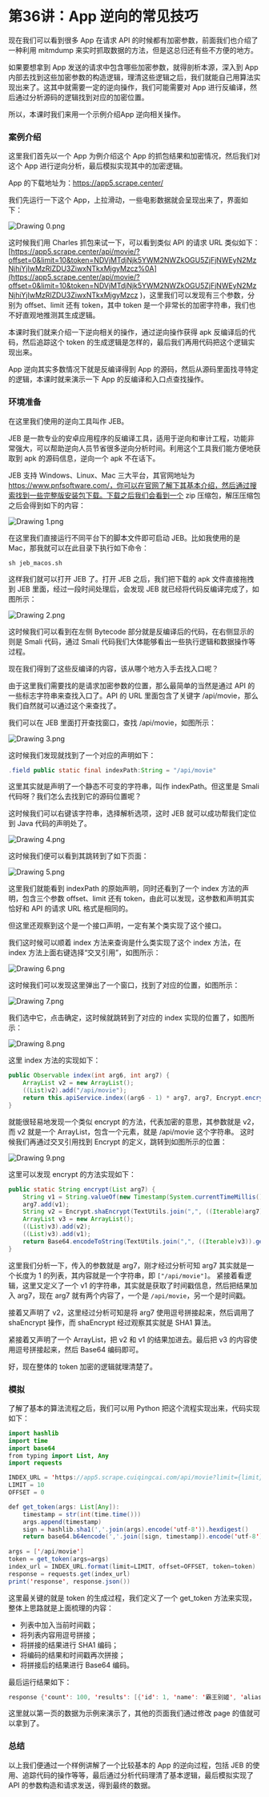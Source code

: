 # 第36讲：App 逆向的常见技巧

现在我们可以看到很多 App 在请求 API 的时候都有加密参数，前面我们也介绍了一种利用 mitmdump 来实时抓取数据的方法，但是这总归还有些不方便的地方。

如果要想拿到 App 发送的请求中包含哪些加密参数，就得剖析本源，深入到 App 内部去找到这些加密参数的构造逻辑，理清这些逻辑之后，我们就能自己用算法实现出来了。这其中就需要一定的逆向操作，我们可能需要对 App 进行反编译，然后通过分析源码的逻辑找到对应的加密位置。

所以，本课时我们来用一个示例介绍App 逆向相关操作。

### 案例介绍

这里我们首先以一个 App 为例介绍这个 App 的抓包结果和加密情况，然后我们对这个 App 进行逆向分析，最后模拟实现其中的加密逻辑。

App 的下载地址为：https://app5.scrape.center/

我们先运行一下这个 App，上拉滑动，一些电影数据就会呈现出来了，界面如下：

![Drawing 0.png](https://s0.lgstatic.com/i/image/M00/19/3F/CgqCHl7aEneANTa3AAEfZZpl3IQ787.png)

这时候我们用 Charles 抓包来试一下，可以看到类似 API 的请求 URL 类似如下：[https://app5.scrape.center/api/movie/?offset=0&limit=10&token=NDVjMTdjNjk5YWM2NWZkOGU5ZjFjNWEyN2MzNjhiYjIwMzRlZDU3ZiwxNTkxMjgyMzcz%0A](https://app5.scrape.center/api/movie/?offset=0&limit=10&token=NDVjMTdjNjk5YWM2NWZkOGU5ZjFjNWEyN2MzNjhiYjIwMzRlZDU3ZiwxNTkxMjgyMzcz )，这里我们可以发现有三个参数，分别为 offset、limit 还有 token，其中 token 是一个非常长的加密字符串，我们也不好直观地推测其生成逻辑。

本课时我们就来介绍一下逆向相关的操作，通过逆向操作获得 apk 反编译后的代码，然后追踪这个 token 的生成逻辑是怎样的，最后我们再用代码把这个逻辑实现出来。

App 逆向其实多数情况下就是反编译得到 App 的源码，然后从源码里面找寻特定的逻辑，本课时就来演示一下 App 的反编译和入口点查找操作。

### 环境准备

在这里我们使用的逆向工具叫作 JEB。

JEB 是一款专业的安卓应用程序的反编译工具，适用于逆向和审计工程，功能非常强大，可以帮助逆向人员节省很多逆向分析时间。利用这个工具我们能方便地获取到 apk 的源码信息，逆向一个 apk 不在话下。

JEB 支持 Windows、Linux、Mac 三大平台，其官网地址为 https://www.pnfsoftware.com/，你可以在官网了解下其基本介绍，然后通过搜索找到一些完整版安装包下载。下载之后我们会看到一个 zip 压缩包，解压压缩包之后会得到如下的内容：

![Drawing 1.png](https://s0.lgstatic.com/i/image/M00/19/33/Ciqc1F7aEoOAN_JCAACWt2_wlOI115.png)

在这里我们直接运行不同平台下的脚本文件即可启动 JEB。比如我使用的是 Mac，那我就可以在此目录下执行如下命令：

```plain
sh jeb_macos.sh
```

这样我们就可以打开 JEB 了。打开 JEB 之后，我们把下载的 apk 文件直接拖拽到 JEB 里面，经过一段时间处理后，会发现 JEB 就已经将代码反编译完成了，如图所示：

![Drawing 2.png](https://s0.lgstatic.com/i/image/M00/19/3F/CgqCHl7aEouALViqAANH41RMkR0746.png)

这时候我们可以看到在左侧 Bytecode 部分就是反编译后的代码，在右侧显示的则是 Smali 代码，通过 Smali 代码我们大体能够看出一些执行逻辑和数据操作等过程。

现在我们得到了这些反编译的内容，该从哪个地方入手去找入口呢？

由于这里我们需要找的是请求加密参数的位置，那么最简单的当然是通过 API 的一些标志字符串来查找入口了。API 的 URL 里面包含了关键字 /api/movie，那么我们自然就可以通过这个来查找了。

我们可以在 JEB 里面打开查找窗口，查找 /api/movie，如图所示：

![Drawing 3.png](https://s0.lgstatic.com/i/image/M00/19/34/Ciqc1F7aEpKAdnyGAAAt7bo_4gA474.png)

这时候我们发现就找到了一个对应的声明如下：

```java
.field public static final indexPath:String = "/api/movie"
```

这里其实就是声明了一个静态不可变的字符串，叫作 indexPath。但这里是 Smali 代码呀？我们怎么去找到它的源码位置呢？

这时候我们可以右键该字符串，选择解析选项，这时 JEB 就可以成功帮我们定位到 Java 代码的声明处了。

![Drawing 4.png](https://s0.lgstatic.com/i/image/M00/19/34/Ciqc1F7aEpmAeWTqAAjDKmvUeM0411.png)

这时候我们便可以看到其跳转到了如下页面：

![Drawing 5.png](https://s0.lgstatic.com/i/image/M00/19/3F/CgqCHl7aEqCAXkhpAALh60GrRhs259.png)

这里我们就能看到 indexPath 的原始声明，同时还看到了一个 index 方法的声明，包含三个参数 offset、limit 还有 token，由此可以发现，这参数和声明其实恰好和 API 的请求 URL 格式是相同的。

但这里还观察到这个是一个接口声明，一定有某个类实现了这个接口。

我们这时候可以顺着 index 方法来查询是什么类实现了这个 index 方法，在 index 方法上面右键选择“交叉引用”，如图所示：

![Drawing 6.png](https://s0.lgstatic.com/i/image/M00/19/34/Ciqc1F7aEqeAB4qEAAYmH24Fd4E899.png)

这时候我们可以发现这里弹出了一个窗口，找到了对应的位置，如图所示：

![Drawing 7.png](https://s0.lgstatic.com/i/image/M00/19/34/Ciqc1F7aEq6AEyfwAAAiaA2Dws0105.png)

我们选中它，点击确定，这时候就跳转到了对应的 index 实现的位置了，如图所示：

![Drawing 8.png](https://s0.lgstatic.com/i/image/M00/19/3F/CgqCHl7aErSAUvIpAAMfVGPu4dc083.png)

这里 index 方法的实现如下：

```java
public Observable index(int arg6, int arg7) {
    ArrayList v2 = new ArrayList();
    ((List)v2).add("/api/movie");
    return this.apiService.index((arg6 - 1) * arg7, arg7, Encrypt.encrypt(((List)v2)));
}
```

就能很轻易地发现一个类似 encrypt 的方法，代表加密的意思，其参数就是 v2，而 v2 就是一个 ArrayList，包含一个元素，就是 /api/movie 这个字符串。
这时候我们再通过交叉引用找到 Encrypt 的定义，跳转到如图所示的位置：

![Drawing 9.png](https://s0.lgstatic.com/i/image/M00/19/34/Ciqc1F7aEruAfyV3AAN0EcsQwo4875.png)

这里可以发现 encrypt 的方法实现如下：

```java
public static String encrypt(List arg7) {
    String v1 = String.valueOf(new Timestamp(System.currentTimeMillis()).getTime() / 1000);
    arg7.add(v1);
    String v2 = Encrypt.shaEncrypt(TextUtils.join(",", ((Iterable)arg7)));
    ArrayList v3 = new ArrayList();
    ((List)v3).add(v2);
    ((List)v3).add(v1);
    return Base64.encodeToString(TextUtils.join(",", ((Iterable)v3)).getBytes(), 0);
}
```

这里我们分析一下，传入的参数就是 arg7，刚才经过分析可知 arg7 其实就是一个长度为 1 的列表，其内容就是一个字符串，即 `["/api/movie"]`。
紧接着看逻辑，这里又定义了一个 v1 的字符串，其实就是获取了时间戳信息，然后把结果加入 arg7，现在 arg7 就有两个内容了，一个是 `/api/movie`，另一个是时间戳。

接着又声明了 v2，这里经过分析可知是将 arg7 使用逗号拼接起来，然后调用了 shaEncrypt 操作，而 shaEncrypt 经过观察其实就是 SHA1 算法。

紧接着又声明了一个 ArrayList，把 v2 和 v1 的结果加进去。最后把 v3 的内容使用逗号拼接起来，然后 Base64 编码即可。

好，现在整体的 token 加密的逻辑就理清楚了。

### 模拟

了解了基本的算法流程之后，我们可以用 Python 把这个流程实现出来，代码实现如下：

```java
import hashlib
import time
import base64
from typing import List, Any
import requests

INDEX_URL = 'https://app5.scrape.cuiqingcai.com/api/movie?limit={limit}&offset={offset}&token={token}'
LIMIT = 10
OFFSET = 0

def get_token(args: List[Any]):
    timestamp = str(int(time.time()))
    args.append(timestamp)
    sign = hashlib.sha1(','.join(args).encode('utf-8')).hexdigest()
    return base64.b64encode(','.join([sign, timestamp]).encode('utf-8')).decode('utf-8')
  
args = ['/api/movie']
token = get_token(args=args)
index_url = INDEX_URL.format(limit=LIMIT, offset=OFFSET, token=token)
response = requests.get(index_url)
print('response', response.json())
```

这里最关键的就是 token 的生成过程，我们定义了一个 get_token 方法来实现，整体上思路就是上面梳理的内容：

- 列表中加入当前时间戳；
- 将列表内容用逗号拼接；
- 将拼接的结果进行 SHA1 编码；
- 将编码的结果和时间戳再次拼接；
- 将拼接后的结果进行 Base64 编码。

最后运行结果如下：

```java
response {'count': 100, 'results': [{'id': 1, 'name': '霸王别姬', 'alias': 'Farewell My Concubine', 'cover': 'https://p0.meituan.net/movie/ce4da3e03e655b5b88ed31b5cd7896cf62472.jpg@464w_644h_1e_1c', 'categories': ['剧情', '爱情'], 'published_at': '1993-07-26', 'minute': 171, 'score': 9.5, 'regions': ['中国大陆', '中国香港']}, {'id': 2, 'name': '这个杀手不太冷', 'alias': 'Léon', 'cover': 'https://p1.meituan.net/movie/6bea9af4524dfbd0b668eaa7e187c3df767253.jpg@464w_644h_1e_1c', 'categories': ['剧情', '动作', '犯罪'], 'published_at': '1994-09-14', 'minute': 110, 'score': 9.5, 'regions': ['法国']}, {'id': 3, 'name': '肖申克的救赎', 'alias': 'The Shawshank Redemption', 'cover': 'https://p0.meituan.net/movie/283292171619cdfd5b240c8fd093f1eb255670.jpg@464w_644h_1e_1c', 'categories': ['剧情', '犯罪'], 'published_at': '1994-09-10', 'minute': 142, 'score': 9.5, 'regions': ['美国']}, {'id': 4, 'name': '泰坦尼克号', 'alias': 'Titanic', 'cover': 'https://p1.meituan.net/movie/b607fba7513e7f15eab170aac1e1400d878112.jpg@464w_644h_1e_1c', 'categories': ['剧情', '爱情', '灾难'], 'published_at': '1998-04-03', 'minute': 194, 'score': 9.5, 'regions': ['美国']}, {'id': 5, 'name': '罗马假日', 'alias': 'Roman Holiday', 'cover': 'https://p0.meituan.net/movie/289f98ceaa8a0ae737d3dc01cd05ab052213631.jpg@464w_644h_1e_1c', 'categories': ['剧情', '喜剧', '爱情'], 'published_at': '1953-08-20', 'minute': 118, 'score': 9.5, 'regions': ['美国']}, {'id': 6, 'name': '唐伯虎点秋香', 'alias': 'Flirting Scholar', 'cover': 'https://p0.meituan.net/movie/da64660f82b98cdc1b8a3804e69609e041108.jpg@464w_644h_1e_1c', 'categories': ['喜剧', '爱情', '古装'], 'published_at': '1993-07-01', 'minute': 102, 'score': 9.5, 'regions': ['中国香港']}, {'id': 7, 'name': '乱世佳人', 'alias': 'Gone with the Wind', 'cover': 'https://p0.meituan.net/movie/223c3e186db3ab4ea3bb14508c709400427933.jpg@464w_644h_1e_1c', 'categories': ['剧情', '爱情', '历史', '战争'], 'published_at': '1939-12-15', 'minute': 238, 'score': 9.5, 'regions': ['美国']}, {'id': 8, 'name': '喜剧之王', 'alias': 'The King of Comedy', 'cover': 'https://p0.meituan.net/movie/1f0d671f6a37f9d7b015e4682b8b113e174332.jpg@464w_644h_1e_1c', 'categories': ['剧情', '喜剧', '爱情'], 'published_at': '1999-02-13', 'minute': 85, 'score': 9.5, 'regions': ['中国香港']}, {'id': 9, 'name': '楚门的世界', 'alias': 'The Truman Show', 'cover': 'https://p0.meituan.net/movie/8959888ee0c399b0fe53a714bc8a5a17460048.jpg@464w_644h_1e_1c', 'categories': ['剧情', '科幻'], 'published_at': None, 'minute': 103, 'score': 9.0, 'regions': ['美国']}, {'id': 10, 'name': '狮子王', 'alias': 'The Lion King', 'cover': 'https://p0.meituan.net/movie/27b76fe6cf3903f3d74963f70786001e1438406.jpg@464w_644h_1e_1c', 'categories': ['动画', '歌舞', '冒险'], 'published_at': '1995-07-15', 'minute': 89, 'score': 9.0, 'regions': ['美国']}]}
```

这里就以第一页的数据为示例来演示了，其他的页面我们通过修改 page 的值就可以拿到了。

### 总结

以上我们便通过一个样例讲解了一个比较基本的 App 的逆向过程，包括 JEB 的使用、追踪代码的操作等等，最后通过分析代码理清了基本逻辑，最后模拟实现了 API 的参数构造和请求发送，得到最终的数据。